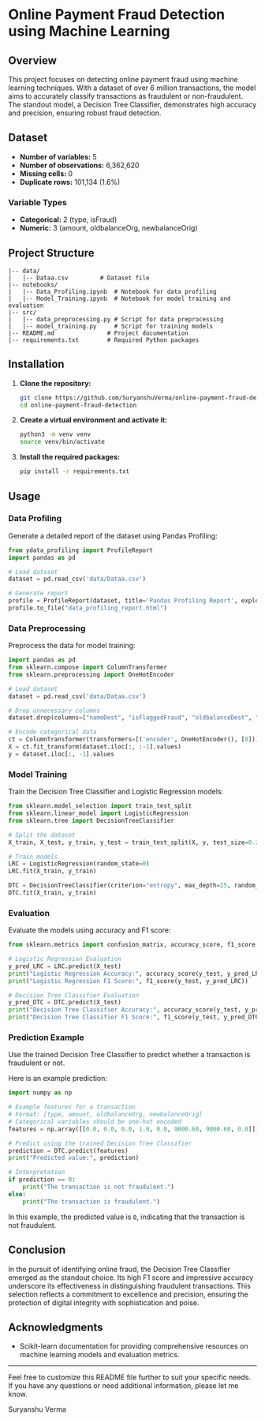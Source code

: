 # Online Payment Fraud Detection using Machine Learning

## Overview

This project focuses on detecting online payment fraud using machine learning techniques. With a dataset of over 6 million transactions, the model aims to accurately classify transactions as fraudulent or non-fraudulent. The standout model, a Decision Tree Classifier, demonstrates high accuracy and precision, ensuring robust fraud detection.

## Dataset

- **Number of variables:** 5
- **Number of observations:** 6,362,620
- **Missing cells:** 0
- **Duplicate rows:** 101,134 (1.6%)

### Variable Types

- **Categorical:** 2 (type, isFraud)
- **Numeric:** 3 (amount, oldbalanceOrg, newbalanceOrig)

## Project Structure

```
|-- data/
|   |-- Dataa.csv         # Dataset file
|-- notebooks/
|   |-- Data_Profiling.ipynb  # Notebook for data profiling
|   |-- Model_Training.ipynb  # Notebook for model training and evaluation
|-- src/
|   |-- data_preprocessing.py # Script for data preprocessing
|   |-- model_training.py     # Script for training models
|-- README.md               # Project documentation
|-- requirements.txt        # Required Python packages
```

## Installation

1. **Clone the repository:**

    ```bash
    git clone https://github.com/SuryanshuVerma/online-payment-fraud-detection.git
    cd online-payment-fraud-detection
    ```

2. **Create a virtual environment and activate it:**

    ```bash
    python3 -m venv venv
    source venv/bin/activate
    ```

3. **Install the required packages:**

    ```bash
    pip install -r requirements.txt
    ```

## Usage

### Data Profiling

Generate a detailed report of the dataset using Pandas Profiling:

```python
from ydata_profiling import ProfileReport
import pandas as pd

# Load dataset
dataset = pd.read_csv('data/Dataa.csv')

# Generate report
profile = ProfileReport(dataset, title='Pandas Profiling Report', explorative=True)
profile.to_file("data_profiling_report.html")
```

### Data Preprocessing

Preprocess the data for model training:

```python
import pandas as pd
from sklearn.compose import ColumnTransformer
from sklearn.preprocessing import OneHotEncoder

# Load dataset
dataset = pd.read_csv('data/Dataa.csv')

# Drop unnecessary columns
dataset.drop(columns=["nameDest", "isFlaggedFraud", "oldbalanceDest", "newbalanceDest"], inplace=True)

# Encode categorical data
ct = ColumnTransformer(transformers=[('encoder', OneHotEncoder(), [0])], remainder='passthrough')
X = ct.fit_transform(dataset.iloc[:, :-1].values)
y = dataset.iloc[:, -1].values
```

### Model Training

Train the Decision Tree Classifier and Logistic Regression models:

```python
from sklearn.model_selection import train_test_split
from sklearn.linear_model import LogisticRegression
from sklearn.tree import DecisionTreeClassifier

# Split the dataset
X_train, X_test, y_train, y_test = train_test_split(X, y, test_size=0.2, random_state=42)

# Train models
LRC = LogisticRegression(random_state=0)
LRC.fit(X_train, y_train)

DTC = DecisionTreeClassifier(criterion="entropy", max_depth=25, random_state=42)
DTC.fit(X_train, y_train)
```

### Evaluation

Evaluate the models using accuracy and F1 score:

```python
from sklearn.metrics import confusion_matrix, accuracy_score, f1_score

# Logistic Regression Evaluation
y_pred_LRC = LRC.predict(X_test)
print("Logistic Regression Accuracy:", accuracy_score(y_test, y_pred_LRC))
print("Logistic Regression F1 Score:", f1_score(y_test, y_pred_LRC))

# Decision Tree Classifier Evaluation
y_pred_DTC = DTC.predict(X_test)
print("Decision Tree Classifier Accuracy:", accuracy_score(y_test, y_pred_DTC))
print("Decision Tree Classifier F1 Score:", f1_score(y_test, y_pred_DTC))
```

### Prediction Example

Use the trained Decision Tree Classifier to predict whether a transaction is fraudulent or not. 

Here is an example prediction:

```python
import numpy as np

# Example features for a transaction
# Format: [type, amount, oldbalanceOrg, newbalanceOrig]
# Categorical variables should be one-hot encoded
features = np.array([[0.0, 0.0, 0.0, 1.0, 0.0, 9000.60, 9000.60, 0.0]])

# Predict using the trained Decision Tree Classifier
prediction = DTC.predict(features)
print("Predicted value:", prediction)

# Interpretation
if prediction == 0:
    print("The transaction is not fraudulent.")
else:
    print("The transaction is fraudulent.")
```

In this example, the predicted value is `0`, indicating that the transaction is not fraudulent.

## Conclusion

In the pursuit of identifying online fraud, the Decision Tree Classifier emerged as the standout choice. Its high F1 score and impressive accuracy underscore its effectiveness in distinguishing fraudulent transactions. This selection reflects a commitment to excellence and precision, ensuring the protection of digital integrity with sophistication and poise.



## Acknowledgments

- Scikit-learn documentation for providing comprehensive resources on machine learning models and evaluation metrics.

---

Feel free to customize this README file further to suit your specific needs. If you have any questions or need additional information, please let me know.

Suryanshu Verma
